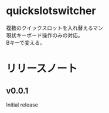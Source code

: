 # quickslotswitcher
複数のクイックスロットを入れ替えるマン  
現状キーボード操作のみの対応。  
Bキーで変える。  
# リリースノート

## v0.0.1
Initial release
